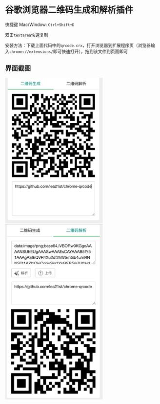 谷歌浏览器二维码生成和解析插件
===============

快捷键
Mac/Window: `Ctrl+Shift+D`

双击`textarea`快速复制

安装方法：下载上面代码中的`qrcode.crx`，打开浏览器到扩展程序页（浏览器输入`chrome://extensions/`即可快速打开），拖到该文件到页面即可

## **界面截图**
<img src="1.png" width="320"/><img src="2.png" width="320"/>
